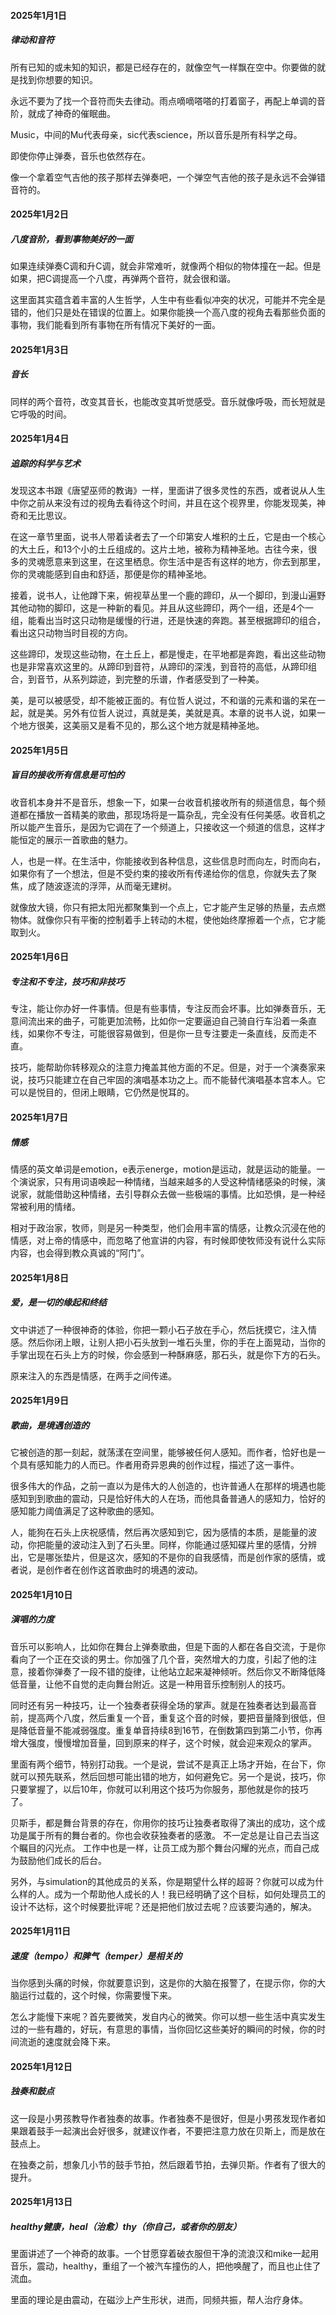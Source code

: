 #### 2025年1月1日

##### 律动和音符

所有已知的或未知的知识，都是已经存在的，就像空气一样飘在空中。你要做的就是找到你想要的知识。

永远不要为了找一个音符而失去律动。雨点嘀嘀嗒嗒的打着窗子，再配上单调的音阶，就成了神奇的催眠曲。

Music，中间的Mu代表母亲，sic代表science，所以音乐是所有科学之母。

即使你停止弹奏，音乐也依然存在。

像一个拿着空气吉他的孩子那样去弹奏吧，一个弹空气吉他的孩子是永远不会弹错音符的。

#### 2025年1月2日

##### 八度音阶，看到事物美好的一面

如果连续弹奏C调和升C调，就会非常难听，就像两个相似的物体撞在一起。但是如果，把C调提高一个八度，再弹两个音符，就会很和谐。

这里面其实蕴含着丰富的人生哲学，人生中有些看似冲突的状况，可能并不完全是错的，他们只是处在错误的位置上。如果你能换一个高八度的视角去看那些负面的事物，我们能看到所有事物在所有情况下美好的一面。

#### 2025年1月3日

##### 音长

同样的两个音符，改变其音长，也能改变其听觉感受。音乐就像呼吸，而长短就是它呼吸的时间。

#### 2025年1月4日

##### 追踪的科学与艺术

发现这本书跟《唐望巫师的教诲》一样，里面讲了很多灵性的东西，或者说从人生中你之前从来没有过的视角去看待这个时间，并且在这个视界里，你能发现美，神奇和无比思议。

在这一章节里面，说书人带着读者去了一个印第安人堆积的土丘，它是由一个核心的大土丘，和13个小的土丘组成的。这片土地，被称为精神圣地。古往今来，很多的灵魂愿意来到这里，在这里栖息。你生活中是否有这样的地方，你去到那里，你的灵魂能感到自由和舒适，那便是你的精神圣地。 

接着，说书人，让他蹲下来，俯视草丛里一个鹿的蹄印，从一个脚印，到漫山遍野其他动物的脚印，这是一种新的看见。并且从这些蹄印，两个一组，还是4个一组，能看出当时这只动物是缓慢的行进，还是快速的奔跑。甚至根据蹄印的组合，看出这只动物当时目视的方向。

这些蹄印，发现这些动物，在土丘上，都是慢走，在平地都是奔跑，看出这些动物也是非常喜欢这里的。从蹄印到音符，从蹄印的深浅，到音符的高低，从蹄印组合，到音节，从系列踪迹，到完整的乐谱，作者感受到了一种美。

美，是可以被感受，却不能被正面的。有位哲人说过，不和谐的元素和谐的呆在一起，就是美。另外有位哲人说过，真就是美，美就是真。本章的说书人说，如果一个地方很美，这美丽又是看不见的，那么这个地方就是精神圣地。

#### 2025年1月5日

##### 盲目的接收所有信息是可怕的

收音机本身并不是音乐，想象一下，如果一台收音机接收所有的频道信息，每个频道都在播放一首精美的歌曲，那现场将是一篇杂乱，完全没有任何美感。收音机之所以能产生音乐，是因为它调在了一个频道上，只接收这一个频道的信息，这样才能恒定的展示一首歌曲的魅力。

人，也是一样。在生活中，你能接收到各种信息，这些信息时而向左，时而向右，如果你有了一个想法，但是不受约束的接收所有传递给你的信息，你就失去了聚焦，成了随波逐流的浮萍，从而毫无建树。

就像放大镜，你只有把太阳光都聚集到一个点上，它才能产生足够的热量，去点燃物体。就像你只有平衡的控制着手上转动的木棍，使他始终摩擦着一个点，它才能取到火。

#### 2025年1月6日

##### 专注和不专注，技巧和非技巧

专注，能让你办好一件事情。但是有些事情，专注反而会坏事。比如弹奏音乐，无意间流出来的曲子，可能更加流畅，比如你一定要逼迫自己骑自行车沿着一条直线，如果你不专注，可能很容易做到，但是你一旦专注要走一条直线，反而走不直。

技巧，能帮助你转移观众的注意力掩盖其他方面的不足。但是，对于一个演奏家来说，技巧只能建立在自己牢固的演唱基本功之上。而不能替代演唱基本宫本人。它可以是悦目的，但闭上眼睛，它仍然是悦耳的。


#### 2025年1月7日

##### 情感

情感的英文单词是emotion，e表示energe，motion是运动，就是运动的能量。一个演说家，只有用词语唤起一种情绪，当越来越多的人受这种情绪感染的时候，演说家，就能借助这种情绪，去引导群众去做一些极端的事情。比如恐惧，是一种经常被利用的情绪。

相对于政治家，牧师，则是另一种类型，他们会用丰富的情感，让教众沉浸在他的情感，对上帝的情感中，而忽略了他宣讲的内容，有时候即使牧师没有说什么实际内容，也会得到教众真诚的“阿门”。


#### 2025年1月8日

##### 爱，是一切的缘起和终结

文中讲述了一种很神奇的体验，你把一颗小石子放在手心，然后抚摸它，注入情感。然后你闭上眼，让别人把小石头放到一堆石头里，你的手在上面晃动，当你的手掌出现在石头上方的时候，你会感到一种酥麻感，那石头，就是你下方的石头。

原来注入的东西是情感，在两手之间传递。


#### 2025年1月9日

##### 歌曲，是境遇创造的

它被创造的那一刻起，就荡漾在空间里，能够被任何人感知。而作者，恰好也是一个具有感知能力的人而已。作者用奇异恩典的创作过程，描述了这一事件。

很多伟大的作品，之前一直以为是伟大的人创造的，也许普通人在那样的境遇也能感知到到歌曲的震动，只是恰好伟大的人在场，而他具备普通人的感知力，恰好的感知能力阈值满足了这种歌曲的感知。

人，能狗在石头上庆祝感情，然后再次感知到它，因为感情的本质，是能量的波动，你把能量的波动注入到了石头里。同样，你能通过感知碟片里的感情，分辨出，它是哪张垫片，但是这次，感知的不是你的自我感情，而是创作家的感情，或者说，是创作者在创作这首歌曲时的境遇的波动。


#### 2025年1月10日

##### 演唱的力度

音乐可以影响人，比如你在舞台上弹奏歌曲，但是下面的人都在各自交流，于是你看向了一个正在交谈的男士。你加强了几个音，突然增大的力度，引起了他的注意，接着你弹奏了一段不错的旋律，让他站立起来凝神倾听。然后你又不断降低降低音量，让他不自觉的走向舞台附近。这是一种用音乐控制别人的技巧。

同时还有另一种技巧，让一个独奏者获得全场的掌声。就是在独奏者达到最高音前，提高两个八度，然后重复一个音，重复这个音的时候，要把音量降到很低，但是降低音量不能减弱强度。重复单音持续8到16节，在倒数第四到第二小节，你再增大强度，慢慢增加音量，回到原来的样子，这个时候，就会迎来观众的掌声。

里面有两个细节，特别打动我。一个是说，尝试不是真正上场才开始，在台下，你就可以预先联系，然后回想可能出错的地方，如何避免它。另一个是说，技巧，你只要掌握了，以后10年，你就可以利用这个技巧为你服务，那他就是你的技巧了。

贝斯手，都是舞台背景的存在，你用你的技巧让独奏者取得了演出的成功，这个成功是属于所有的舞台者的。你也会收获独奏者的感激。 不一定总是让自己去当这个瞩目的闪光点。 工作中也是一样，让员工成为那个舞台闪耀的光点，而自己成为鼓励他们成长的后台。

另外，与simulation的其他成员的关系，你是期望什么样的超哥？你就可以成为什么样的人。成为一个帮助他人成长的人！我已经明确了这个目标，如何处理员工的设计不达标，这个时候要批评呢？还是把他们放过去呢？应该要沟通的，解决。

#### 2025年1月11日

##### 速度（tempo）和脾气（temper）是相关的

当你感到头痛的时候，你就要意识到，这是你的大脑在报警了，在提示你，你的大脑运行过载的，这个时候，你需要慢下来。

怎么才能慢下来呢？首先要微笑，发自内心的微笑。你可以想一些生活中真实发生过的一些有趣的，好玩，有意思的事情，当你回忆这些美好的瞬间的时候，你的时间流逝的速度就会降下来。


#### 2025年1月12日

##### 独奏和鼓点

这一段是小男孩教导作者独奏的故事。作者独奏不是很好，但是小男孩发现作者如果跟着鼓手一起演出会好很多，就建议作者，不要把注意力放在贝斯上，而是放在鼓点上。

在独奏之前，想象几小节的鼓手节拍，然后跟着节拍，去弹贝斯。作者有了很大的提升。

#### 2025年1月13日

##### healthy健康，heal（治愈）thy（你自己，或者你的朋友）

里面讲述了一个神奇的故事。一个甘愿穿着破衣服但干净的流浪汉和mike一起用音乐，震动，healthy，重组了一个被汽车撞伤的人，把他唤醒了，而且也止住了流血。

里面的理论是由震动，在磁沙上产生形状，进而，同频共振，帮人治疗身体。